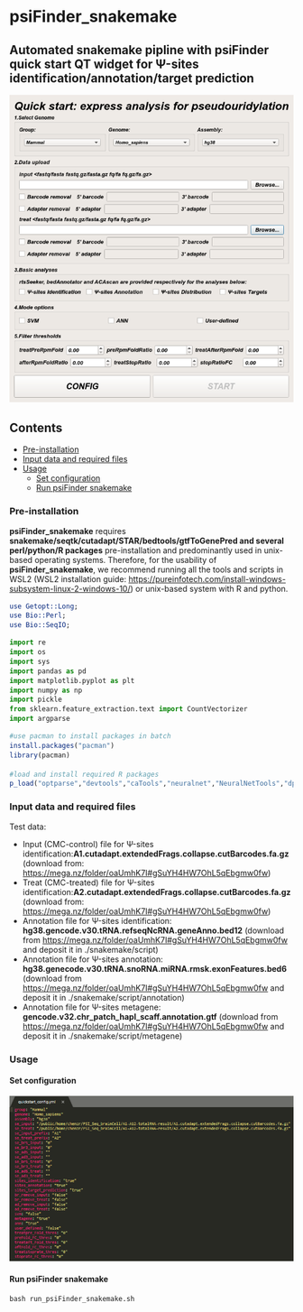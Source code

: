 # psiFinder_snakemake

## Automated snakemake pipline with psiFinder quick start QT widget for Ψ-sites identification/annotation/target prediction

![quick_start](quick_start.png)

## Contents
- [Pre-installation](#pre-installation)
- [Input data and required files](#input-data-and-required-files)
- [Usage](#Usage)
  - [Set configuration](#set-configuration)
  - [Run psiFinder snakemake](#run-psiFinder-snakemake)

### Pre-installation
**psiFinder_snakemake** requires **snakemake/seqtk/cutadapt/STAR/bedtools/gtfToGenePred and several perl/python/R packages** pre-installation and predominantly used in unix-based operating systems. Therefore, for the usability of **psiFinder_snakemake**, we recommend running all the tools and scripts in WSL2 (WSL2 installation guide: https://pureinfotech.com/install-windows-subsystem-linux-2-windows-10/) or unix-based system with R and python.

```perl
use Getopt::Long;
use Bio::Perl;
use Bio::SeqIO;
```

```python
import re
import os
import sys
import pandas as pd
import matplotlib.pyplot as plt
import numpy as np
import pickle
from sklearn.feature_extraction.text import CountVectorizer
import argparse
```

```R
#use pacman to install packages in batch
install.packages("pacman")
library(pacman)

#load and install required R packages 
p_load("optparse","devtools","caTools","neuralnet","NeuralNetTools","dplyr","stringr","gridExtra","cowplot","pROC","mccr","ggplot2","ggpol","ggpubr","RColorBrewer","openxlsx","reshape2","factoextra","bedr","scales","e1071","tidyr")
```

### Input data and required files
Test data: 
- Input (CMC-control) file for Ψ-sites identification:**A1.cutadapt.extendedFrags.collapse.cutBarcodes.fa.gz** (download from: https://mega.nz/folder/oaUmhK7I#gSuYH4HW7OhL5qEbgmw0fw)
- Treat (CMC-treated) file for Ψ-sites identification:**A2.cutadapt.extendedFrags.collapse.cutBarcodes.fa.gz** (download from: https://mega.nz/folder/oaUmhK7I#gSuYH4HW7OhL5qEbgmw0fw)
- Annotation file for Ψ-sites identification: **hg38.gencode.v30.tRNA.refseqNcRNA.geneAnno.bed12** (download from https://mega.nz/folder/oaUmhK7I#gSuYH4HW7OhL5qEbgmw0fw and deposit it in  ./snakemake/script)
- Annotation file for Ψ-sites annotation: **hg38.genecode.v30.tRNA.snoRNA.miRNA.rmsk.exonFeatures.bed6** (download from https://mega.nz/folder/oaUmhK7I#gSuYH4HW7OhL5qEbgmw0fw and deposit it in  ./snakemake/script/annotation)
- Annotation file for Ψ-sites metagene: **gencode.v32.chr_patch_hapl_scaff.annotation.gtf** (download from https://mega.nz/folder/oaUmhK7I#gSuYH4HW7OhL5qEbgmw0fw and deposit it in  ./snakemake/script/metagene)

### Usage

#### Set configuration

![quickstart_config](quickstart_config.png)

#### Run psiFinder snakemake
```shell
bash run_psiFinder_snakemake.sh
```
